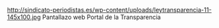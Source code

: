 http://sindicato-periodistas.es/wp-content/uploads/leytransparencia-11-145x100.jpg
Pantallazo web Portal de la Transparencia

